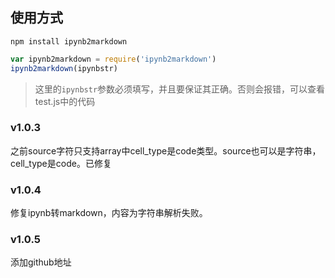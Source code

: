 ## 使用方式
```node
npm install ipynb2markdown 
```


```javascript
var ipynb2markdown = require('ipynb2markdown')
ipynb2markdown(ipynbstr)
```
> 这里的`ipynbstr`参数必须填写，并且要保证其正确。否则会报错，可以查看test.js中的代码

### v1.0.3
之前source字符只支持array中cell_type是code类型。source也可以是字符串，cell_type是code。已修复

### v1.0.4
修复ipynb转markdown，内容为字符串解析失败。

### v1.0.5
添加github地址